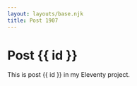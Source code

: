 ```yaml
---
layout: layouts/base.njk
title: Post 1907
---
```


# Post {{ id }}

This is post {{ id }} in my Eleventy project.
